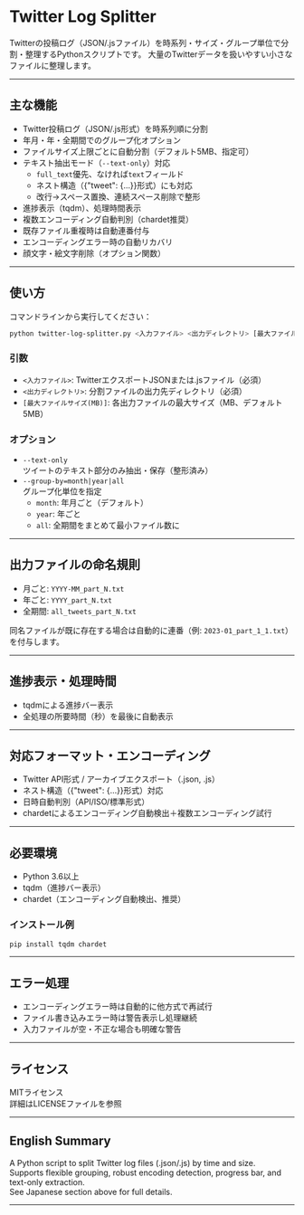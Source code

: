 # Twitter Log Splitter

Twitterの投稿ログ（JSON/.jsファイル）を時系列・サイズ・グループ単位で分割・整理するPythonスクリプトです。
大量のTwitterデータを扱いやすい小さなファイルに整理します。

---

## 主な機能

- Twitter投稿ログ（JSON/.js形式）を時系列順に分割
- 年月・年・全期間でのグループ化オプション
- ファイルサイズ上限ごとに自動分割（デフォルト5MB、指定可）
- テキスト抽出モード（`--text-only`）対応
  - `full_text`優先、なければ`text`フィールド
  - ネスト構造（{"tweet": {...}}形式）にも対応
  - 改行→スペース置換、連続スペース削除で整形
- 進捗表示（tqdm）、処理時間表示
- 複数エンコーディング自動判別（chardet推奨）
- 既存ファイル重複時は自動連番付与
- エンコーディングエラー時の自動リカバリ
- 顔文字・絵文字削除（オプション関数）

---

## 使い方

コマンドラインから実行してください：

```bash
python twitter-log-splitter.py <入力ファイル> <出力ディレクトリ> [最大ファイルサイズ(MB)] [オプション]
```

### 引数

- `<入力ファイル>`: TwitterエクスポートJSONまたは.jsファイル（必須）
- `<出力ディレクトリ>`: 分割ファイルの出力先ディレクトリ（必須）
- `[最大ファイルサイズ(MB)]`: 各出力ファイルの最大サイズ（MB、デフォルト5MB）

### オプション

- `--text-only`  
  ツイートのテキスト部分のみ抽出・保存（整形済み）
- `--group-by=month|year|all`  
  グループ化単位を指定  
  - `month`: 年月ごと（デフォルト）
  - `year`: 年ごと
  - `all`: 全期間をまとめて最小ファイル数に

---

## 出力ファイルの命名規則

- 月ごと: `YYYY-MM_part_N.txt`
- 年ごと: `YYYY_part_N.txt`
- 全期間: `all_tweets_part_N.txt`

同名ファイルが既に存在する場合は自動的に連番（例: `2023-01_part_1_1.txt`）を付与します。

---

## 進捗表示・処理時間

- tqdmによる進捗バー表示
- 全処理の所要時間（秒）を最後に自動表示

---

## 対応フォーマット・エンコーディング

- Twitter API形式 / アーカイブエクスポート（.json, .js）
- ネスト構造（{"tweet": {...}}形式）対応
- 日時自動判別（API/ISO/標準形式）
- chardetによるエンコーディング自動検出＋複数エンコーディング試行

---

## 必要環境

- Python 3.6以上
- tqdm（進捗バー表示）
- chardet（エンコーディング自動検出、推奨）

### インストール例

```bash
pip install tqdm chardet
```

---

## エラー処理

- エンコーディングエラー時は自動的に他方式で再試行
- ファイル書き込みエラー時は警告表示し処理継続
- 入力ファイルが空・不正な場合も明確な警告

---

## ライセンス

MITライセンス  
詳細はLICENSEファイルを参照

---

## English Summary

A Python script to split Twitter log files (.json/.js) by time and size.  
Supports flexible grouping, robust encoding detection, progress bar, and text-only extraction.  
See Japanese section above for full details.

---
